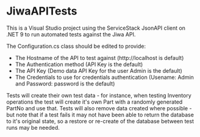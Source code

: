 # JiwaAPITests
This is a Visual Studio project using the ServiceStack JsonAPI client on .NET 9 to run automated tests against the Jiwa API.

The Configuration.cs class should be edited to provide:
* The Hostname of the API to test against (http://localhost is default)
* The Authentication method (API Key is the default)
* The API Key (Demo data API Key for the user Admin is the default)
* The Credentials to use for credentials authentication (Usename: Admin and Password: password is the default)

Tests will create their own test data - for instance, when testing Inventory operations the test will create it's own Part with a randomly generated PartNo and use that.
Tests will also remove data created where possible - but note that if a test fails it may not have been able to return the database to it's original state, so a restore or re-create of the database between test runs may be needed.